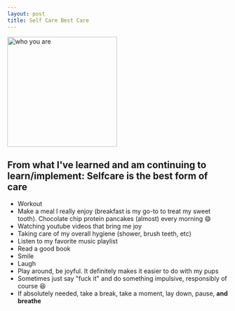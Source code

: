```yaml
---
layout: post
title: Self Care Best Care
---
```

<img src="https://images.unsplash.com/photo-1524901548305-08eeddc35080?ixlib=rb-4.0.3&ixid=MnwxMjA3fDB8MHxwaG90by1wYWdlfHx8fGVufDB8fHx8&auto=format&fit=crop&w=1470&q=80" alt="who you are" width="250"/>
<br>

## From what I've learned and am continuing to learn/implement: Selfcare is the best form of care
- Workout
- Make a meal I really enjoy (breakfast is my go-to to treat my sweet tooth). Chocolate chip protein pancakes (almost) every morning 😄
- Watching youtube videos that bring me joy
- Taking care of my overall hygiene (shower, brush teeth, etc)
- Listen to my favorite music playlist
- Read a good book
- Smile
- Laugh
- Play around, be joyful. It definitely makes it easier to do with my pups
- Sometimes just say "fuck it" and do something impulsive, responsibly of course 😆
- If absolutely needed, take a break, take a moment, lay down, pause, **and breathe**
